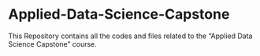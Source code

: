 # Applied-Data-Science-Capstone
This Repository contains all the codes and files related to the “Applied Data Science Capstone” course.
